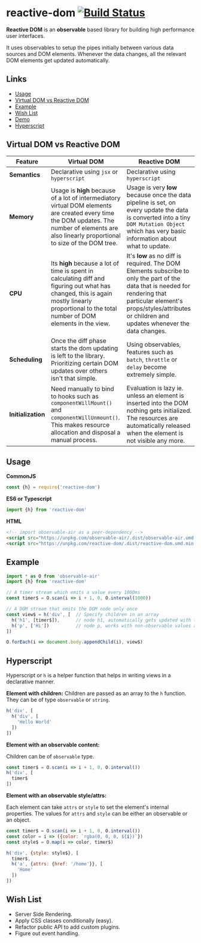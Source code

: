 # reactive-dom [![Build Status](https://travis-ci.org/tusharmath/reactive-dom.svg?branch=master)](https://travis-ci.org/tusharmath/reactive-dom)

**Reactive DOM** is an **observable** based library for building high performance user interfaces.

It uses observables to setup the pipes initially between various data sources and DOM elements. Whenever the data changes, all the relevant DOM elements get updated automatically.

## Links
- [Usage](#usage)
- [Virtual DOM vs Reactive DOM](#virtualdomvsreactivedom)
- [Example](#example)
- [Wish List](#wishlist)
- [Demo](https://github.com/tusharmath/reactive-dom/tree/master/demo)
- [Hyperscript](#hyperscript)

## Virtual DOM vs Reactive DOM

Feature | Virtual DOM | Reactive DOM
---     |---          | ---
**Semantics**| Declarative using `jsx` or `hyperscript` | Declarative using `hyperscript`
**Memory** | Usage is **high** because of a lot of intermediatory virtual DOM elements are created every time the DOM updates. The number of elements are also linearly proportional to size of the DOM tree. | Usage is very **low** because once the data pipeline is set, on every update the data is converted into a tiny `DOM Mutation Object` which has very basic information about what to update.
**CPU** | Its **high** because a lot of time is spent in calculating diff and figuring out what has changed, this is again mostly linearly proportional to the total number of DOM elements in the view.| It's **low** as no diff is required. The DOM Elements subscribe to only the part of the data that is needed for rendering that particular element's props/styles/attributes or children and updates whenever the data changes.
**Scheduling** | Once the diff phase starts the dom updating is left to the library. Prioritizing certain DOM updates over others isn't that simple. | Using observables, features such as `batch`, `throttle` or `delay` become extremely simple.
**Initialization** | Need manually to bind to hooks such as `componentWillMount()` and `componentWillUnmount()`. This makes resource allocation and disposal a manual process. | Evaluation is lazy ie. unless an element is inserted into the DOM nothing gets initialized. The resources are automatically released when the element is not visible any more.

## Usage

**CommonJS**
```js
const {h} = require('reactive-dom')
```
**ES6 or Typescript**
```ts
import {h} from 'reactive-dom'
```

**HTML**
```html
<!-- import observable-air as a peer-dependency -->
<script src="https://unpkg.com/observable-air/.dist/observable-air.umd.min.js"></script>
<script src="https://unpkg.com/reactive-dom/.dist/reactive-dom.umd.min.js"></script>
```


## Example
```js
import * as O from 'observable-air'
import {h} from 'reactive-dom'

// A timer stream which emits a value every 1000ms
const timer$ = O.scan(i => i + 1, 0, O.interval(1000))

// A DOM stream that emits the DOM node only once
const view$ = h('div', [  // Specify children in an array
  h('h1', [timer$]),      // node h1, automatically gets updated with text
  h('p', ['Hi'])          // node p, works with non-observable values also
])

O.forEach(i => document.body.appendChild(i), view$)
```

## Hyperscript
Hyperscript or `h` is a helper function that helps in writing views in a declarative manner.

**Element with children:**
Children are passed as an array to the `h` function. They can be of type `observable` or `string`.
```js
h('div', [
  h('div', [
    'Hello World'
  ])
])
```


**Element with an observable content:**

Children can be of `observable` type.
```js
const timer$ = O.scan(i => i + 1, 0, O.interval())
h('div', [
  timer$
])
```

**Element with an observable style/attrs:**

Each element can take `attrs` or `style` to set the element's internal properties. The values for `attrs` and `style` can be either an observable or an object.
```js
const timer$ = O.scan(i => i + 1, 0, O.interval())
const color = i => ({color: `rgba(0, 0, 0, ${i})`})
const style$ = O.map(i => color, timer$)

h('div', {style: style$}, [
  timer$,
  h('a', {attrs: {href: '/home'}}, [
    'Home'
  ])
])
```

## Wish List
- Server Side Rendering.
- Apply CSS classes conditionally (easy).
- Refactor public API to add custom plugins.
- Figure out event handling.
